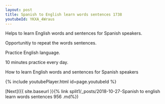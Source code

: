 ```yaml
---
layout: post
title: Spanish to English learn words sentences 1738 
youtubeId: YKXA_4Wraus
---
```

 
 
Helps to learn English words and sentences for Spanish speakers.

Opportunitiy to repeat the words sentences. 

Practice English language. 
 
10 minutes practice every day. 
 
How to learn English words and sentences for Spanish speakers 
 
{% include youtubePlayer.html id=page.youtubeId %}
 
 
[Next]({{ site.baseurl }}{% link  split1/_posts/2018-10-27-Spanish to english learn words sentences 956 .md%})
 
